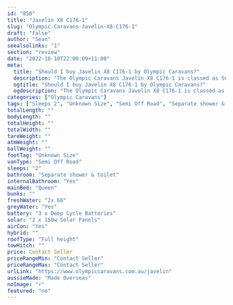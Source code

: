 ```yaml
---
id: "850"
title: "Javelin X8 C176-1"
slug: "Olympic-Caravans-Javelin-X8-C176-1"
draft: "false"
author: "Sean"
seealsolinks: "1"
section: "review"
date: "2022-10-10T22:00:09+11:00"
meta:
  title: "Should I buy Javelin X8 C176-1 by Olympic Caravans?"
  description: "The Olympic Caravans Javelin X8 C176-1 is classed as Semi Off Road, and sleeps 2 people. It is Made Overseas and comes in at Unknown Size. It generally has Separate shower & toilet."
  ogtitle: "Should I buy Javelin X8 C176-1 by Olympic Caravans?"
  ogdescription: "The Olympic Caravans Javelin X8 C176-1 is classed as Semi Off Road, and sleeps 2 people. It is Made Overseas and comes in at Unknown Size. It generally has Separate shower & toilet."
categories: ["Olympic Caravans"]
tags: ["Sleeps 2", "Unknown Size", "Semi Off Road", "Separate shower & toilet", "Full height", "Price Unknown", "Made Overseas"]
totalLength: ""
bodyLength: ""
totalHeight: ""
totalWidth: ""
tareWeight: ""
atmWeight: ""
ballWeight: ""
footTag: "Unknown Size"
vanType: "Semi Off Road"
sleeps: "2"
bathroom: "Separate shower & toilet"
internalBathroom: "Yes"
mainBed: "Queen"
bunks: ""
freshWater: "2x 68"
greyWater: "Yes"
battery: "3 x Deep Cycle Batteries"
solar: "2 x 150w Solar Panels"
airCon: "Yes"
hybrid: ""
roofType: "Full height"
towHitch: ""
price: Contact Seller
priceRangeMin: "Contact Seller"
priceRangeMax: "Contact Seller"
urlLink: "https://www.olympiccaravans.com.au/javelin"
aussieMade: "Made Overseas"
noImage: "r"
featured: "no"
---
```

